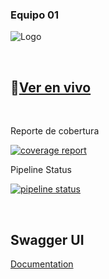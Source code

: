 ### Equipo 01
![Logo](https://c3-e1-digital-booking.s3.us-east-2.amazonaws.com/img/digital-booking.svg)

<br>


## 🚀[Ver en vivo](http://equipamiento-deportivo-static.s3-website.us-east-2.amazonaws.com)

<br>

<p>Reporte de cobertura</p>

[![coverage report](https://gitlab.ctd.academy/ctd/hispanos/proyecto-integrador-1/proyecto-integrador-0523/1021pt-c3/equipo-01/badges/main/coverage.svg)](https://gitlab.ctd.academy/ctd/hispanos/proyecto-integrador-1/proyecto-integrador-0523/1021pt-c3/equipo-01/-/commits/main)


<p>Pipeline Status</p>

[![pipeline status](https://gitlab.ctd.academy/ctd/hispanos/proyecto-integrador-1/proyecto-integrador-0523/1021pt-c3/equipo-01/badges/main/pipeline.svg)](https://gitlab.ctd.academy/ctd/hispanos/proyecto-integrador-1/proyecto-integrador-0523/1021pt-c3/equipo-01/-/commits/main)

<br>


## Swagger UI

[Documentation](http://ec2-13-58-145-4.us-east-2.compute.amazonaws.com/digitalbooking/swagger-ui/index.html#)

<br>
<br>

